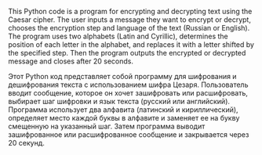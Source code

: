 This Python code is a program for encrypting and decrypting text using the Caesar cipher. The user inputs a message they want to encrypt or decrypt, chooses the encryption step and language of the text (Russian or English). The program uses two alphabets (Latin and Cyrillic), determines the position of each letter in the alphabet, and replaces it with a letter shifted by the specified step. Then the program outputs the encrypted or decrypted message and closes after 20 seconds.

Этот Python код представляет собой программу для шифрования и дешифрования текста с использованием шифра Цезаря. Пользователь вводит сообщение, которое он хочет зашифровать или расшифровать, выбирает шаг шифровки и язык текста (русский или английский). Программа использует два алфавита (латинский и кириллический), определяет место каждой буквы в алфавите и заменяет ее на букву смещенную на указанный шаг. Затем программа выводит зашифрованное или расшифрованное сообщение и закрывается через 20 секунд.
